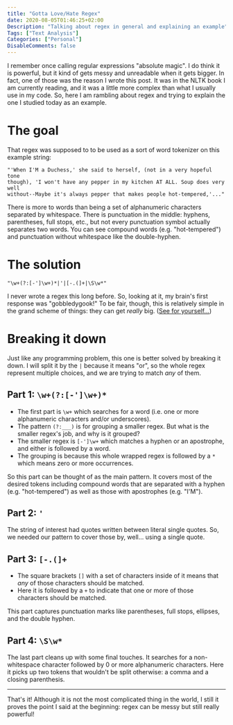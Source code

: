 ```yaml
---
title: "Gotta Love/Hate Regex"
date: 2020-08-05T01:46:25+02:00
Description: "Talking about regex in general and explaining an example"
Tags: ["Text Analysis"]
Categories: ["Personal"]
DisableComments: false
---
```


I remember once calling regular expressions "absolute magic". I do think it is
powerful, but it kind of gets messy and unreadable when it gets bigger. In fact,
one of those was the reason I wrote this post. It was in the NLTK book I am
currently reading, and it was a little more complex than what I usually use in
my code. So, here I am rambling about regex and trying to explain the one I
studied today as an example.

# The goal

That regex was supposed to to be used as a sort of word tokenizer on this
example string:

```
"'When I'M a Duchess,' she said to herself, (not in a very hopeful tone
though), 'I won't have any pepper in my kitchen AT ALL. Soup does very well
without--Maybe it's always pepper that makes people hot-tempered,'..."
```

There is more to words than being a set of alphanumeric characters separated by
whitespace. There is punctuation in the middle: hyphens, parentheses, full
stops, etc., but not every punctuation symbol actually separates two words.
You can see compound words (e.g. "hot-tempered") and punctuation without
whitespace like the double-hyphen.

# The solution

```
"\w+(?:[-']\w+)*|'|[-.(]+|\S\w*"
```

I never wrote a regex this long before. So, looking at it, my brain's first
response was "gobbledygook!" To be fair, though, this is relatively simple in
the grand scheme of things: they can get _really_ big.
([See for yourself...](https://stackoverflow.com/questions/201323/how-to-validate-an-email-address-using-a-regular-expression#201378))

# Breaking it down

Just like any programming problem, this one is better solved by breaking it
down. I will split it by the `|` because it means "or", so the whole regex
represent multiple choices, and we are trying to match _any_ of them.

## Part 1: `\w+(?:[-']\w+)*`

- The first part is `\w+` which searches for a word (i.e. one or more
  alphanumeric characters and/or underscores).
- The pattern `(?:___)` is for grouping a smaller regex. But what is the smaller
  regex's job, and why is it grouped?
- The smaller regex is `[-']\w+` which matches a hyphen or an apostrophe, and
  either is followed by a word. 
- The grouping is because this whole wrapped regex is followed by a `*` which
  means zero or more occurrences.

So this part can be thought of as the main pattern. It covers most of the
desired tokens including compound words that are separated with a hyphen (e.g.
"hot-tempered") as well as those with apostrophes (e.g. "I'M").

## Part 2: `'`

The string of interest had quotes written between literal single quotes. So, we
needed our pattern to cover those by, well... using a single quote.

## Part 3: `[-.(]+`

- The square brackets `[]` with a set of characters inside of it means that _any_
  of those characters should be matched.
- Here it is followed by a `+` to indicate that one or more of those characters
  should be matched.

This part captures punctuation marks like parentheses, full stops, ellipses, and
the double hyphen.

## Part 4: `\S\w*`

The last part cleans up with some final touches. It searches for a
non-whitespace character followed by 0 or more alphanumeric characters. Here it
picks up two tokens that wouldn't be split otherwise: a comma and a closing
parenthesis.

* * *

That's it! Although it is not the most complicated thing in the world, I still
it proves the point I said at the beginning: regex can be messy but still really
powerful!
